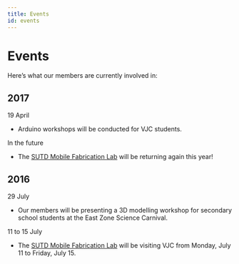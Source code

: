 ```yaml
---
title: Events
id: events
---
```

# Events

Here’s what our members are currently involved in:

## 2017

<span class="date date--upcoming">19 April</span>

- Arduino workshops will be conducted for VJC students.

<span class="date date--upcoming">In the future</span>

- The [SUTD Mobile Fabrication Lab](2016/sutd-fab-lab/) will be returning again this year!


## 2016

<span class="date">29 July</span>

- Our members will be presenting a 3D modelling workshop for secondary school students at the East Zone Science Carnival.

<span class="date">11 to 15 July</span>

- The [SUTD Mobile Fabrication Lab](2016/sutd-fab-lab/) will be visiting VJC from Monday, July 11 to Friday, July 15.

